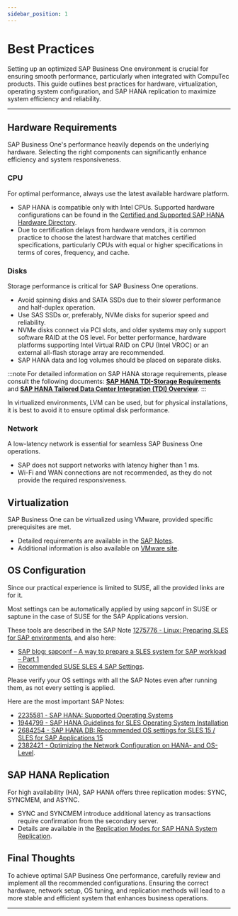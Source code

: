 ```yaml
---
sidebar_position: 1
---
```


# Best Practices

Setting up an optimized SAP Business One environment is crucial for ensuring smooth performance, particularly when integrated with CompuTec products. This guide outlines best practices for hardware, virtualization, operating system configuration, and SAP HANA replication to maximize system efficiency and reliability.

---

## Hardware Requirements

SAP Business One's performance heavily depends on the underlying hardware. Selecting the right components can significantly enhance efficiency and system responsiveness.

### CPU

For optimal performance, always use the latest available hardware platform.

- SAP HANA is compatible only with Intel CPUs. Supported hardware configurations can be found in the  [Certified and Supported SAP HANA Hardware Directory](https://www.sap.com/dmc/exp/2014-09-02-hana-hardware/enEN/#/solutions?filters=appliance;v:at4).
- Due to certification delays from hardware vendors, it is common practice to choose the latest hardware that matches certified specifications, particularly CPUs with equal or higher specifications in terms of cores, frequency, and cache.

### Disks

Storage performance is critical for SAP Business One operations.

- Avoid spinning disks and SATA SSDs due to their slower performance and half-duplex operation.
- Use SAS SSDs or, preferably, NVMe disks for superior speed and reliability.
- NVMe disks connect via PCI slots, and older systems may only support software RAID at the OS level. For better performance, hardware platforms supporting Intel Virtual RAID on CPU (Intel VROC) or an external all-flash storage array are recommended.
- SAP HANA data and log volumes should be placed on separate disks.

:::note
For detailed information on SAP HANA storage requirements, please consult the following documents: [**SAP HANA TDI-Storage Requirements**](https://download.computec.one/media/sap/SAP_HANA_Storage_Requirements.pdf) and [**SAP HANA Tailored Data Center Integration (TDI) Overview**](https://download.computec.one/media/sap/SAP_HANA_Tailored_Data_Center_Integration_Overview.pdf).
:::

In virtualized environments, LVM can be used, but for physical installations, it is best to avoid it to ensure optimal disk performance.

### Network

A low-latency network is essential for seamless SAP Business One operations.

- SAP does not support networks with latency higher than 1 ms.
- Wi-Fi and WAN connections are not recommended, as they do not provide the required responsiveness.

## Virtualization

SAP Business One can be virtualized using VMware, provided specific prerequisites are met.

- Detailed requirements are available in the [SAP Notes](https://wiki.scn.sap.com/wiki/display/VIRTUALIZATION/SAP+HANA+on+VMware+vSphere).
- Additional information is also available on [VMware site](https://blogs.vmware.com/apps/2018/01/hyper-threading-impact-virtual-sap-sizing-performance-part-1-2.html).

## OS Configuration

Since our practical experience is limited to SUSE, all the provided links are for it.

Most settings can be automatically applied by using sapconf in SUSE or saptune in the case of SUSE for the SAP Applications version.

These tools are described in the SAP Note [1275776 - Linux: Preparing SLES for SAP environments](https://launchpad.support.sap.com/#/notes/1275776), and also here:

- [SAP blog: sapconf – A way to prepare a SLES system for SAP workload – Part 1](https://blogs.sap.com/2018/06/13/sapconf-a-way-to-prepare-a-sles-system-for-sap-workload-part-1)
- [Recommended SUSE SLES 4 SAP Settings](https://www.suse.com/support/kb/doc/?id=000019526).

Please verify your OS settings with all the SAP Notes even after running them, as not every setting is applied.

Here are the most important SAP Notes:

- [2235581 - SAP HANA: Supported Operating Systems](https://launchpad.support.sap.com/#/notes/2235581)
- [1944799 - SAP HANA Guidelines for SLES Operating System Installation](https://launchpad.support.sap.com/#/notes/1944799)
- [2684254 - SAP HANA DB: Recommended OS settings for SLES 15 / SLES for SAP Applications 15](https://launchpad.support.sap.com/#/notes/2684254)
- [2382421 - Optimizing the Network Configuration on HANA- and OS-Level](https://launchpad.support.sap.com/#/notes/2382421).

## SAP HANA Replication

For high availability (HA), SAP HANA offers three replication modes: SYNC, SYNCMEM, and ASYNC.

- SYNC and SYNCMEM introduce additional latency as transactions require confirmation from the secondary server.
- Details are available in the [Replication Modes for SAP HANA System Replication](https://help.sap.com/viewer/6b94445c94ae495c83a19646e7c3fd56/2.0.05/en-US/c039a1a5b8824ecfa754b55e0caffc01.html).

## Final Thoughts

To achieve optimal SAP Business One performance, carefully review and implement all the recommended configurations. Ensuring the correct hardware, network setup, OS tuning, and replication methods will lead to a more stable and efficient system that enhances business operations.

---
